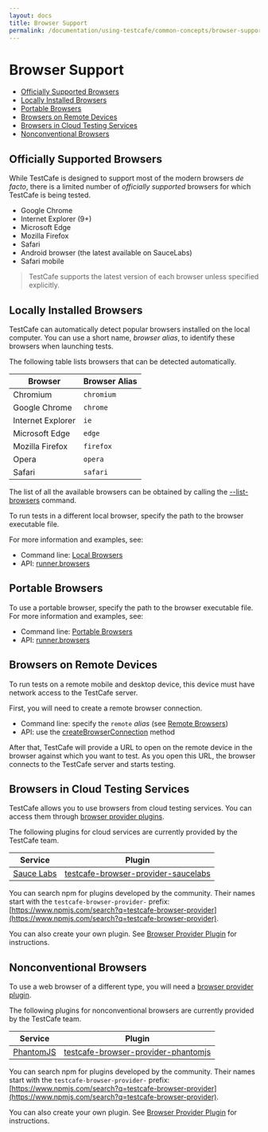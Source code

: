 ```yaml
---
layout: docs
title: Browser Support
permalink: /documentation/using-testcafe/common-concepts/browser-support.html
---
```

# Browser Support

* [Officially Supported Browsers](#officially-supported-browsers)
* [Locally Installed Browsers](#locally-installed-browsers)
* [Portable Browsers](#portable-browsers)
* [Browsers on Remote Devices](#browsers-on-remote-devices)
* [Browsers in Cloud Testing Services](#browsers-in-cloud-testing-services)
* [Nonconventional Browsers](#nonconventional-browsers)

## Officially Supported Browsers

While TestCafe is designed to support most of the modern browsers *de facto*, there is a limited number of *officially supported* browsers for which TestCafe is being tested.

* Google Chrome
* Internet Explorer (9+)
* Microsoft Edge
* Mozilla Firefox
* Safari
* Android browser (the latest available on SauceLabs)
* Safari mobile

> TestCafe supports the latest version of each browser unless specified explicitly.

## Locally Installed Browsers

TestCafe can automatically detect popular browsers installed on the local computer.
You can use a short name, *browser alias*, to identify these browsers when launching tests.

The following table lists browsers that can be detected automatically.

Browser           | Browser Alias
----------------- | -------------------
Chromium          | `chromium`
Google Chrome     | `chrome`
Internet Explorer | `ie`
Microsoft Edge    | `edge`
Mozilla Firefox   | `firefox`
Opera             | `opera`
Safari            | `safari`

The list of all the available browsers can be obtained by calling the [--list-browsers](../command-line-interface.md#-b---list-browsers) command.

To run tests in a different local browser, specify the path to the browser executable file.

For more information and examples, see:

* Command line: [Local Browsers](../command-line-interface.md#local-browsers)
* API: [runner.browsers](../programming-interface/runner.md#browsers)

## Portable Browsers

To use a portable browser, specify the path to the browser executable file. For more information and examples, see:

* Command line: [Portable Browsers](../command-line-interface.md#portable-browsers)
* API: [runner.browsers](../programming-interface/runner.md#browsers)

## Browsers on Remote Devices

To run tests on a remote mobile and desktop device, this device must have network access to the TestCafe server.

First, you will need to create a remote browser connection.

* Command line: specify the `remote` *alias* (see [Remote Browsers](../command-line-interface.html#remote-browsers))
* API: use the [createBrowserConnection](../programming-interface/testcafe.html#createbrowserconnection) method

After that, TestCafe will provide a URL to open on the remote device in the browser against which you want to test. As you open this URL, the browser connects to the TestCafe server and starts testing.

## Browsers in Cloud Testing Services

TestCafe allows you to use browsers from cloud testing services. You can access them through [browser provider plugins](../../extending-testcafe/browser-provider-plugin/).

The following plugins for cloud services are currently provided by the TestCafe team.

Service                              | Plugin
------------------------------------ | -------------------
[Sauce Labs](https://saucelabs.com/) | [testcafe-browser-provider-saucelabs](https://www.npmjs.com/package/testcafe-browser-provider-saucelabs)

You can search npm for plugins developed by the community. Their names start with the `testcafe-browser-provider-` prefix: [https://www.npmjs.com/search?q=testcafe-browser-provider](https://www.npmjs.com/search?q=testcafe-browser-provider).

You can also create your own plugin. See [Browser Provider Plugin](../../extending-testcafe/browser-provider-plugin/) for instructions.

## Nonconventional Browsers

To use a web browser of a different type, you will need a [browser provider plugin](../../extending-testcafe/browser-provider-plugin/).

The following plugins for nonconventional browsers are currently provided by the TestCafe team.

Service                            | Plugin
---------------------------------- | -------------------
[PhantomJS](http://phantomjs.org/) | [testcafe-browser-provider-phantomjs](https://www.npmjs.com/package/testcafe-browser-provider-phantomjs)

You can search npm for plugins developed by the community. Their names start with the `testcafe-browser-provider-` prefix: [https://www.npmjs.com/search?q=testcafe-browser-provider](https://www.npmjs.com/search?q=testcafe-browser-provider).

You can also create your own plugin. See [Browser Provider Plugin](../../extending-testcafe/browser-provider-plugin/) for instructions.